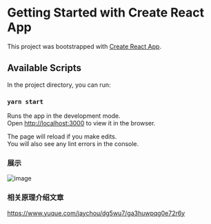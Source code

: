 # Getting Started with Create React App

This project was bootstrapped with [Create React App](https://github.com/facebook/create-react-app).

## Available Scripts

In the project directory, you can run:

### `yarn start`

Runs the app in the development mode.\
Open [http://localhost:3000](http://localhost:3000) to view it in the browser.

The page will reload if you make edits.\
You will also see any lint errors in the console.

### 展示
![image](https://github.com/AwJayChou/3d-machineroom/blob/main/images/show.gif)

### 相关原理介绍文章
https://www.yuque.com/jaychou/dg5wu7/ga3huwpqg0e72r6y